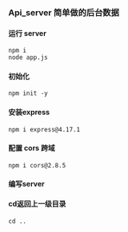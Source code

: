###  Api_server 简单做的后台数据

#### 运行 server
```
npm i
node app.js
```



#### 初始化
```
npm init -y
```

#### 安装express
```
npm i express@4.17.1
```

####  配置 cors 跨域
```
npm i cors@2.8.5
```

#### 编写server



#### cd返回上一级目录
```
cd ..
```